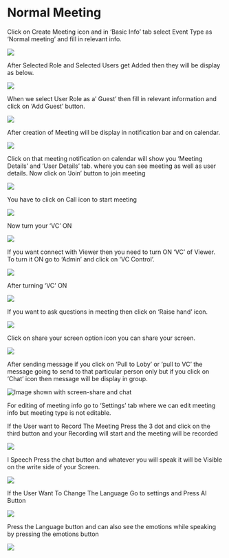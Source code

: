 # Normal Meeting

Click on Create Meeting icon and in ‘Basic Info’ tab select Event Type as ‘Normal meeting’ and fill in relevant info.

![](../../.gitbook/assets/11.png)

After Selected Role and Selected Users get Added then they will be display as below.

![](../../.gitbook/assets/12.png)

When we select User Role as a’ Guest’ then fill in relevant information and click on ‘Add Guest’ button.

![](../../.gitbook/assets/13.png)

After creation of Meeting will be display in notification bar and on calendar.

![](../../.gitbook/assets/14.png)

Click on that meeting notification on calendar will show you ‘Meeting Details’ and ‘User Details’ tab. where you can see meeting as well as user details. Now click on ‘Join’ button to join meeting

![](../../.gitbook/assets/image%20%28104%29.png)

You have to click on Call icon to start meeting

![](../../.gitbook/assets/image%20%28123%29.png)

Now turn your ‘VC’ ON

![](../../.gitbook/assets/image%20%2886%29.png)

If you want connect with Viewer then you need to turn ON ‘VC’ of Viewer. To turn it ON go to ‘Admin’ and click on ‘VC Control’.

![](../../.gitbook/assets/image%20%28165%29.png)

After turning ‘VC’ ON

![](../../.gitbook/assets/image%20%2888%29.png)

If you want to ask questions in meeting then click on ‘Raise hand’ icon.

![](../../.gitbook/assets/image%20%28185%29.png)

Click on share your screen option icon you can share your screen.

![](../../.gitbook/assets/popup_ss.png)

After sending message if you click on ‘Pull to Loby’ or ‘pull to VC’ the message going to send to that particular person only but if you click on ‘Chat’ icon then message will be display in group.

![Image shown with screen-share and chat](../../.gitbook/assets/image%20%28143%29.png)

For editing of meeting info go to ‘Settings’ tab where we can edit meeting info but meeting type is not editable.

If the User want to Record The Meeting Press the 3 dot and click on the third button and your Recording will start and the meeting will be recorded

![](../../.gitbook/assets/image%20%2867%29.png)

I Speech Press the chat button and whatever you will speak it will be Visible on the write side of your Screen.

![](../../.gitbook/assets/image%20%28216%29.png)

If the User Want To Change The Language Go to settings and Press AI Button

![](../../.gitbook/assets/image%20%2889%29.png)

Press the Language button and can also see the emotions while speaking by pressing the emotions button  
  


![](../../.gitbook/assets/image%20%2819%29.png)



